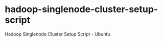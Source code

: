 hadoop-singlenode-cluster-setup-script
======================================

Hadoop Singlenode Cluster Setup Script - Ubuntu
